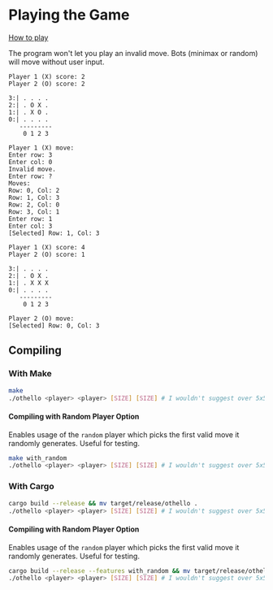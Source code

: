 # Playing the Game

[How to play](https://www.youtube.com/watch?v=Ol3Id7xYsY4)

The program won't let you play an invalid move. Bots (minimax or random) will move without user input.

```
Player 1 (X) score: 2
Player 2 (O) score: 2

3:| . . . .
2:| . O X .
1:| . X O .
0:| . . . .
   ---------
    0 1 2 3

Player 1 (X) move:
Enter row: 3
Enter col: 0
Invalid move.
Enter row: ?
Moves:
Row: 0, Col: 2
Row: 1, Col: 3
Row: 2, Col: 0
Row: 3, Col: 1
Enter row: 1
Enter col: 3
[Selected] Row: 1, Col: 3

Player 1 (X) score: 4
Player 2 (O) score: 1

3:| . . . .
2:| . O X .
1:| . X X X
0:| . . . .
   ---------
    0 1 2 3

Player 2 (O) move:
[Selected] Row: 0, Col: 3
```

## Compiling

### With Make

```sh
make
./othello <player> <player> [SIZE] [SIZE] # I wouldn't suggest over 5x5. On my 5GHz 6-Core it takes 5 minutes to complete
```

#### Compiling with Random Player Option

Enables usage of the `random` player which picks the first valid move it randomly generates. Useful for testing.

```sh
make with_random
./othello <player> <player> [SIZE] [SIZE] # I wouldn't suggest over 5x5. On my 5GHz 6-Core it takes 5 minutes to complete
```

### With Cargo

```sh
cargo build --release && mv target/release/othello .
./othello <player> <player> [SIZE] [SIZE] # I wouldn't suggest over 5x5. On my 5GHz 6-Core it takes 5 minutes to complete
```

#### Compiling with Random Player Option

Enables usage of the `random` player which picks the first valid move it randomly generates. Useful for testing.

```sh
cargo build --release --features with_random && mv target/release/othello .
./othello <player> <player> [SIZE] [SIZE] # I wouldn't suggest over 5x5. On my 5GHz 6-Core it takes 5 minutes to complete
```
